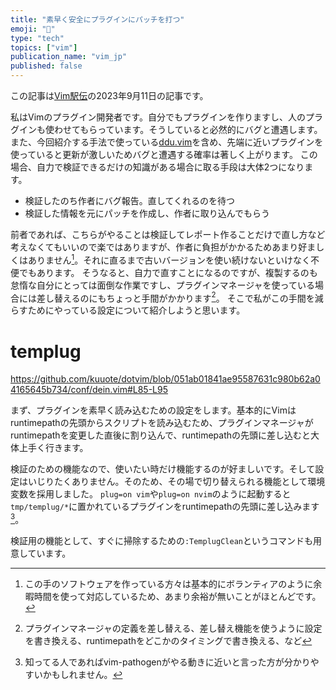 ```yaml
---
title: "素早く安全にプラグインにパッチを打つ"
emoji: "🐎"
type: "tech"
topics: ["vim"]
publication_name: "vim_jp"
published: false
---
```


この記事は[Vim駅伝](https://vim-jp.org/ekiden/)の2023年9月11日の記事です。

私はVimのプラグイン開発者です。自分でもプラグインを作りますし、人のプラグインも使わせてもらっています。そうしていると必然的にバグと遭遇します。
また、今回紹介する手法で使っている[ddu.vim](https://github.com/Shougo/ddu.vim)を含め、先端に近いプラグインを使っていると更新が激しいためバグと遭遇する確率は著しく上がります。
この場合、自力で検証できるだけの知識がある場合に取る手段は大体2つになります。

- 検証したのち作者にバグ報告。直してくれるのを待つ
- 検証した情報を元にパッチを作成し、作者に取り込んでもらう

前者であれば、こちらがやることは検証してレポート作ることだけで直し方など考えなくてもいいので楽ではありますが、作者に負担がかかるためあまり好ましくはありません[^1]。それに直るまで古いバージョンを使い続けないといけなく不便でもあります。
そうなると、自力で直すことになるのですが、複製するのも怠惰な自分にとっては面倒な作業ですし、プラグインマネージャを使っている場合には差し替えるのにもちょっと手間がかかります[^2]。
そこで私がこの手間を減らすためにやっている設定について紹介しようと思います。

# templug

https://github.com/kuuote/dotvim/blob/051ab01841ae95587631c980b62a04165645b734/conf/dein.vim#L85-L95

まず、プラグインを素早く読み込むための設定をします。基本的にVimはruntimepathの先頭からスクリプトを読み込むため、プラグインマネージャがruntimepathを変更した直後に割り込んで、runtimepathの先頭に差し込むと大体上手く行きます。

検証のための機能なので、使いたい時だけ機能するのが好ましいです。そして設定はいじりたくありません。そのため、その場で切り替えられる機能として環境変数を採用しました。
`plug=on vim`や`plug=on nvim`のように起動すると`tmp/templug/*`に置かれているプラグインをruntimepathの先頭に差し込みます[^3]。

検証用の機能として、すぐに掃除するための`:TemplugClean`というコマンドも用意しています。


[^1]: この手のソフトウェアを作っている方々は基本的にボランティアのように余暇時間を使って対応しているため、あまり余裕が無いことがほとんどです。
[^2]: プラグインマネージャの定義を差し替える、差し替え機能を使うように設定を書き換える、runtimepathをどこかのタイミングで書き換える、など
[^3]: 知ってる人であればvim-pathogenがやる動きに近いと言った方が分かりやすいかもしれません。

<!--

バグ報告もいいことだけど理想ではないよね
  作者に負担がかかるのが単純によくない
    この手のソフトウェアを作っている人々は単純に忙しいことが多い
    自分みたいな気分屋もいる
      貰ったPRあるいはIssueを月単位で放置したりする
  直してもらうまで新機能が使えないという問題もある
  そもそも直せるレベルで検証できてるなら自分で直せばいいじゃん
    自分で直せばすぐ使える！
パッチ書きたいけど既存のプラギンとか設定破壊したくない
でもその場で試したい
起動時にプラギンを読み込む設定
  /tmp/templugに置いてフラグを立てるとプラギンのsource前に割り込む
  フラグが無いと何もしないので安全！
ddu.vimにrsyncアクションを生やしている
  rsyncに依存してるけどrsyncは福利厚生でしょう
  実行すると/tmp/templugに向けてrsyncが走りディレクトリトップが開かれる
  これにより別途cloneしなくても今使ってるプラギンが複製される、実際ハヤイ！

-->
